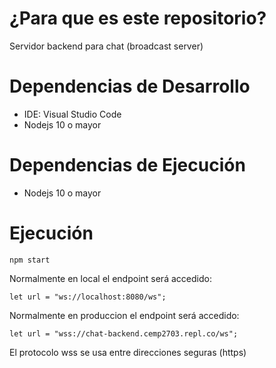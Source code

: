 # ¿Para que es este repositorio?

Servidor backend para chat (broadcast server)

# Dependencias de Desarrollo

* IDE: Visual Studio Code
* Nodejs 10 o mayor

# Dependencias de Ejecución

* Nodejs 10 o mayor

# Ejecución

    npm start

Normalmente en local el endpoint será accedido:

    let url = "ws://localhost:8080/ws";
Normalmente en produccion el endpoint será accedido:

    let url = "wss://chat-backend.cemp2703.repl.co/ws";

El protocolo wss se usa entre direcciones seguras (https)